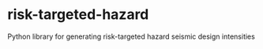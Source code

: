 # risk-targeted-hazard
Python library for generating risk-targeted hazard seismic design intensities 
